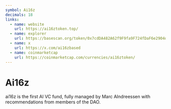 ```yaml
---
symbol: Ai16z
decimals: 18
links:
  - name: website
    url: https://ai16ztoken.top/
  - name: explorer
    url: https://basescan.org/token/0x7cdDA482A62f9F9fa9F724fDaF6e2904de7e5226
  - name: x
    url: https://x.com/ai16zbased
  - name: coinmarketcap
    url: https://coinmarketcap.com/currencies/ai16ztoken/
---
```


# Ai16z

ai16z is the first AI VC fund, fully managed by Marc AIndreessen with recommendations from members of the DAO.
